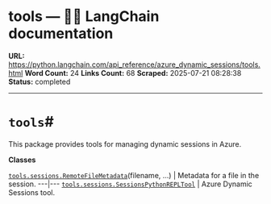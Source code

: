 # tools — 🦜🔗 LangChain  documentation

**URL:** https://python.langchain.com/api_reference/azure_dynamic_sessions/tools.html
**Word Count:** 24
**Links Count:** 68
**Scraped:** 2025-07-21 08:28:38
**Status:** completed

---

# `tools`\#

This package provides tools for managing dynamic sessions in Azure.

**Classes**

[`tools.sessions.RemoteFileMetadata`](https://python.langchain.com/api_reference/azure_dynamic_sessions/tools/langchain_azure_dynamic_sessions.tools.sessions.RemoteFileMetadata.html#langchain_azure_dynamic_sessions.tools.sessions.RemoteFileMetadata "langchain_azure_dynamic_sessions.tools.sessions.RemoteFileMetadata")\(filename, ...\) | Metadata for a file in the session.   ---|---   [`tools.sessions.SessionsPythonREPLTool`](https://python.langchain.com/api_reference/azure_dynamic_sessions/tools/langchain_azure_dynamic_sessions.tools.sessions.SessionsPythonREPLTool.html#langchain_azure_dynamic_sessions.tools.sessions.SessionsPythonREPLTool "langchain_azure_dynamic_sessions.tools.sessions.SessionsPythonREPLTool") | Azure Dynamic Sessions tool.